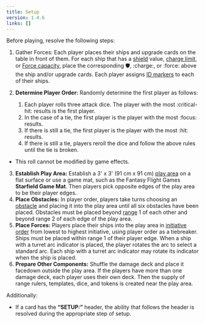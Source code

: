 ```yaml
---
title: Setup
version: 1.4.6
links: []
---
```


Before playing, resolve the following steps:

1. Gather Forces: Each player places their ships and upgrade cards on the table in front of them. For each ship that has a [shield](/rules/Charge) value, [charge limit](/rules/Limit), or [Force capacity](/rules/Charge), place the corresponding :shield:, :charge:, or :force: above the ship and/or upgrade cards. Each player assigns [ID markers](/rules/Id_Marker) to each of their ships.

2. **Determine Player Order:** Randomly determine the first player as follows: 
   1. Each player rolls three attack dice. The player with the most :critical-hit: results is the first player. 
   2. In the case of a tie, the first player is the player with the most :focus: results. 
   3. If there is still a tie, the first player is the player with the most :hit: results. 
   4. If there is still a tie, players reroll the dice and follow the above rules until the tie is broken.

- This roll cannot be modified by game effects.

3. **Establish Play Area:** Establish a 3' x 3' (91 cm x 91 cm) [play area](/rules/Play_Area)
   on a flat surface or use a game mat, such as the Fantasy Flight Games
   **Starfield Game Mat**. Then players pick opposite edges of the play
   area to be their player edges.
4. **Place Obstacles:** In player order, players take turns choosing an [obstacle](/rules/Obstacles) and placing it into the play area until all six obstacles have been placed. Obstacles must be placed beyond [range](/rules/Range) 1 of each other and beyond range 2 of each edge of the play area.
5. **Place Forces:** Players place their ships into the play area in [initiative order](/rules/Initiative) from lowest to highest initiative, using player order as a tiebreaker. Ships must be placed within range 1 of their player edge. When a ship with a turret arc indicator is placed, the player rotates the arc to select a standard arc. Each ship with a turret arc indicator may rotate its indicator when the ship is placed.
6. **Prepare Other Components:** Shuffle the damage deck and place it facedown outside the play area. If the players have more than one damage deck, each player uses their own deck. Then the supply of range rulers, templates, dice, and tokens is created near the play area.

Additionally:

- If a card has the **“SETUP:”** header, the ability that follows the header is resolved during the appropriate step of setup.
